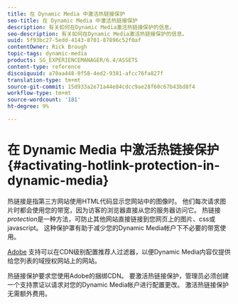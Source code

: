 ```yaml
---
title: 在 Dynamic Media 中激活热链接保护
seo-title: 在 Dynamic Media 中激活热链接保护
description: 有关如何在Dynamic Media激活热链接保护的信息。
seo-description: 有关如何在Dynamic Media激活热链接保护的信息。
uuid: 5f93bc27-5edd-4143-8701-87896c52f0af
contentOwner: Rick Brough
topic-tags: dynamic-media
products: SG_EXPERIENCEMANAGER/6.4/ASSETS
content-type: reference
discoiquuid: a70aa448-0f58-4ed2-9381-afcc76fa827f
translation-type: tm+mt
source-git-commit: 15d933a2e71a44e84cdcc9ae28f60c67b43bd8f4
workflow-type: tm+mt
source-wordcount: '181'
ht-degree: 9%

---
```



# 在 Dynamic Media 中激活热链接保护 {#activating-hotlink-protection-in-dynamic-media}

热链接是指第三方网站使用HTML代码显示您网站中的图像时。 他们每次请求图片时都会使用您的带宽，因为访客的浏览器直接从您的服务器访问它。 热链接&#x200B;*protection*&#x200B;是一种方法，可防止其他网站直接链接到您网页上的图片、css或javascript。 这种保护罩有助于减少您的Dynamic Media帐户下不必要的带宽使用。

[Adobe](https://helpx.adobe.com/support.html) 支持可以在CDN级别配置推荐人过滤器，以便Dynamic Media内容仅提供给您列表的域授权网站上的网站。

热链接保护要求您使用Adobe的捆绑CDN。 要激活热链接保护，管理员必须创建一个支持票证以请求对您的Dynamic Media帐户进行配置更改。 激活热链接保护无需额外费用。
